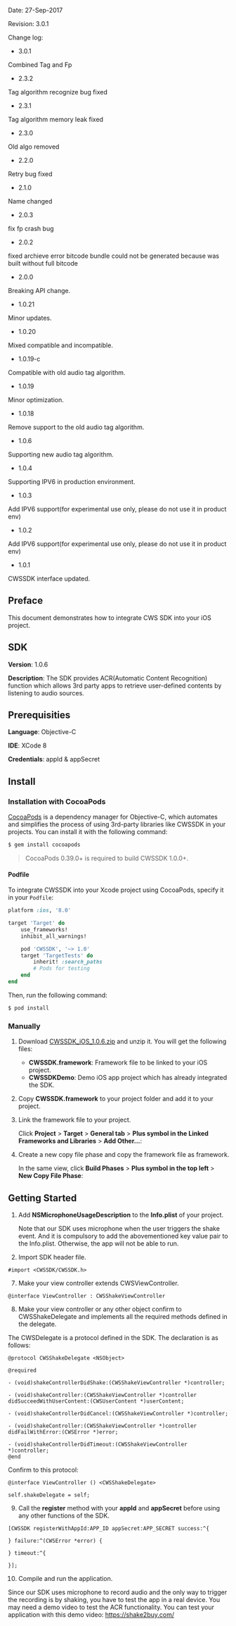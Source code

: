 Date: 27-Sep-2017

Revision: 3.0.1

Change log:

- 3.0.1

Combined Tag and Fp

- 2.3.2

Tag algorithm recognize bug fixed

- 2.3.1

Tag algorithm memory leak fixed

- 2.3.0

Old algo removed

- 2.2.0

Retry bug fixed

- 2.1.0

Name changed

- 2.0.3

fix fp crash bug

- 2.0.2

fixed archieve error bitcode bundle could not be generated because was built without full bitcode

- 2.0.0

Breaking API change.

- 1.0.21

Minor updates.

- 1.0.20

Mixed compatible and incompatible.

- 1.0.19-c

Compatible with old audio tag algorithm.

- 1.0.19

Minor optimization.

- 1.0.18

Remove support to the old audio tag algorithm.

- 1.0.6

Supporting new audio tag algorithm.

- 1.0.4

Supporting IPV6 in production environment.

- 1.0.3

Add IPV6 support(for experimental use only, please do not use it in product env)

- 1.0.2

Add IPV6 support(for experimental use only, please do not use it in product env)

- 1.0.1

CWSSDK interface updated.

## Preface

This document demonstrates how to integrate CWS SDK into your iOS project.

## SDK

**Version**: 1.0.6

**Description**: The SDK provides ACR(Automatic Content Recognition) function which allows 3rd party apps to retrieve user-defined contents by listening to audio sources.

## Prerequisities

**Language**: Objective-C

**IDE**: XCode 8

**Credentials**: appId & appSecret

## Install

### Installation with CocoaPods

[CocoaPods](http://cocoapods.org) is a dependency manager for Objective-C, which automates and simplifies the process of using 3rd-party libraries like CWSSDK in your projects. You can install it with the following command:

```bash
$ gem install cocoapods
```

> CocoaPods 0.39.0+ is required to build CWSSDK 1.0.0+.

#### Podfile

To integrate CWSSDK into your Xcode project using CocoaPods, specify it in your `Podfile`:

```ruby
platform :ios, '8.0'

target 'Target' do
    use_frameworks!
    inhibit_all_warnings!

    pod 'CWSSDK', '~> 1.0'
    target 'TargetTests' do
        inherit! :search_paths
        # Pods for testing
    end
end
```

Then, run the following command:

```bash
$ pod install
```

### Manually

1. Download [CWSSDK_iOS_1.0.6.zip](https://cwspro.oss-ap-southeast-1.aliyuncs.com/SDK/iOS/CWSSDK_iOS_1.0.6.zip "CWSSDK_iOS_1.0.6.zip") and unzip it. You will get the following files:

	- **CWSSDK.framework**: Framework file to be linked to your iOS project.
	- **CWSSDKDemo**: Demo iOS app project which has already integrated the SDK.

2. Copy **CWSSDK.framework** to your project folder and add it to your project.

3. Link the framework file to your project.

	Click **Project** > **Target** > **General tab** > **Plus symbol in the Linked Frameworks and Libraries** > **Add Other...**:

4. Create a new copy file phase and copy the framework file as framework.

	In the same view, click **Build Phases** > **Plus symbol in the top left** > **New Copy File Phase**:

## Getting Started

1. Add **NSMicrophoneUsageDescription** to the **Info.plist** of your project.

	Note that our SDK uses microphone when the user triggers the shake event. And it is compulsory to add the abovementioned key value pair to the Info.plist. Otherwise, the app will not be able to run.

2. Import SDK header file.

```
#import <CWSSDK/CWSSDK.h>
```

7. Make your view controller extends CWSViewController.

```
@interface ViewController : CWSShakeViewController
```

8. Make your view controller or any other object confirm to CWSShakeDelegate and implements all the required methods defined in the delegate.

The CWSDelegate is a protocol defined in the SDK. The declaration is as follows:

```
@protocol CWSShakeDelegate <NSObject>

@required

- (void)shakeControllerDidShake:(CWSShakeViewController *)controller;

- (void)shakeController:(CWSShakeViewController *)controller didSucceedWithUserContent:(CWSUserContent *)userContent;

- (void)shakeControllerDidCancel:(CWSShakeViewController *)controller;

- (void)shakeController:(CWSShakeViewController *)controller didFailWithError:(CWSError *)error;

- (void)shakeControllerDidTimeout:(CWSShakeViewController *)controller;
@end
```

Confirm to this protocol:

```
@interface ViewController () <CWSShakeDelegate>

self.shakeDelegate = self;
```

9. Call the **register** method with your **appId** and **appSecret** before using any other functions of the SDK.

```
[CWSSDK registerWithAppId:APP_ID appSecret:APP_SECRET success:^{

} failure:^(CWSError *error) {

} timeout:^{

}];
```

10. Compile and run the application.

Since our SDK uses microphone to record audio and the only way to trigger the recording is by shaking, you have to test the app in a real device. You may need a demo video to test the ACR functionality. You can test your application with this demo video: https://shake2buy.com/
